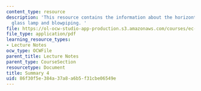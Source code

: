 ```yaml
---
content_type: resource
description: 'This resource contains the information about the horizontal line, mirror,
  glass lamp and blowpiping. '
file: https://ol-ocw-studio-app-production.s3.amazonaws.com/courses/ec-050-recreate-experiments-from-history-inform-the-future-from-the-past-galileo-january-iap-2010/86f30f5e384a37a8a6b5f31cbe06549e_MITEC_050IAP10_sum04.pdf
file_type: application/pdf
learning_resource_types:
- Lecture Notes
ocw_type: OCWFile
parent_title: Lecture Notes
parent_type: CourseSection
resourcetype: Document
title: Summary 4
uid: 86f30f5e-384a-37a8-a6b5-f31cbe06549e
---
```

